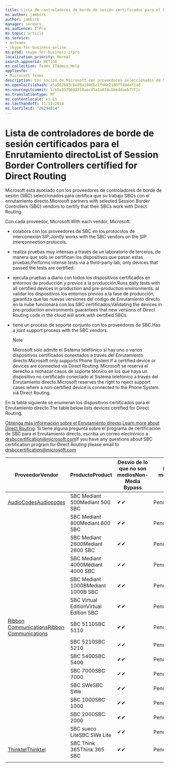 ```yaml
---
title: Lista de controladores de borde de sesión certificados para el Enrutamiento directo
ms.author: jambirk
author: jambirk
manager: serdars
ms.audience: ITPro
ms.topic: article
ms.service:
- msteams
- skype-for-business-online
ms.prod: skype-for-business-itpro
localization_priority: Normal
search.appverid: MET150
ms.collection: Teams_ITAdmin_Help
appliesto:
- Microsoft Teams
description: Los socios de Microsoft con proveedores seleccionados de SBC certifica sus SBCs funcionan con el enrutamiento directo.
ms.openlocfilehash: 45a562b83c6e89a1006bc1fd6e2180ff49daf1ad
ms.sourcegitcommit: 1cb5a3570032250aecd5a1a839cbbe4daeb77f2c
ms.translationtype: MT
ms.contentlocale: es-ES
ms.lasthandoff: 11/13/2018
ms.locfileid: "26294814"
---
```

# <a name="list-of-session-border-controllers-certified-for-direct-routing"></a><span data-ttu-id="69b3c-103">Lista de controladores de borde de sesión certificados para el Enrutamiento directo</span><span class="sxs-lookup"><span data-stu-id="69b3c-103">List of Session Border Controllers certified for Direct Routing</span></span>

<span data-ttu-id="69b3c-104">Microsoft está asociado con los proveedores de controladores de borde de sesión (SBC) seleccionados para certifica que su trabajo SBCs con el enrutamiento directo.</span><span class="sxs-lookup"><span data-stu-id="69b3c-104">Microsoft partners with selected Session Border Controllers (SBC) vendors to certify that their SBCs work with Direct Routing.</span></span> 

<span data-ttu-id="69b3c-105">Con cada proveedor, Microsoft:</span><span class="sxs-lookup"><span data-stu-id="69b3c-105">With each vendor, Microsoft:</span></span> 

- <span data-ttu-id="69b3c-106">colabora con los proveedores de SBC en los protocolos de interconexión SIP;</span><span class="sxs-lookup"><span data-stu-id="69b3c-106">Jointly works with the SBC vendors on the SIP interconnection protocols.</span></span>
- <span data-ttu-id="69b3c-107">realiza pruebas muy intensas a través de un laboratorio de terceros, de manera que solo se certifican los dispositivos que pasan estas pruebas;</span><span class="sxs-lookup"><span data-stu-id="69b3c-107">Performs intense tests via a third-party lab; only devices that passed the tests are certified.</span></span> 
- <span data-ttu-id="69b3c-108">ejecuta pruebas a diario con todos los dispositivos certificados en entornos de producción y previos a la producción.</span><span class="sxs-lookup"><span data-stu-id="69b3c-108">Runs daily tests with all certified devices in production and pre-production environments.</span></span> <span data-ttu-id="69b3c-109">al validar los dispositivos los entornos previos a la fase de producción, garantiza que las nuevas versiones del código de Enrutamiento directo en la nube funcionará con los SBC certificados;</span><span class="sxs-lookup"><span data-stu-id="69b3c-109">Validating the devices in pre-production environments guarantees that new versions of Direct Routing code in the cloud will work with certified SBCs.</span></span> 
- <span data-ttu-id="69b3c-110">tiene un proceso de soporte conjunto con los proveedores de SBC.</span><span class="sxs-lookup"><span data-stu-id="69b3c-110">Has a joint support process with the SBC vendors.</span></span>


  > [!NOTE]
  > <span data-ttu-id="69b3c-111">Microsoft solo admite el Sistema telefónico si hay uno o varios dispositivos certificados conectados a través del Enrutamiento directo.</span><span class="sxs-lookup"><span data-stu-id="69b3c-111">Microsoft only supports Phone System if a certified device or devices are connected via Direct Routing.</span></span> <span data-ttu-id="69b3c-112">Microsoft se reserva el derecho a rechazar casos de soporte técnico en los que haya un dispositivo no certificado conectado al Sistema telefónico a través del Enrutamiento directo.</span><span class="sxs-lookup"><span data-stu-id="69b3c-112">Microsoft reserves the right to reject support cases where a non-certified device is connected to the Phone System via Direct Routing.</span></span> 

<span data-ttu-id="69b3c-113">En la tabla siguiente se enumeran los dispositivos certificados para el Enrutamiento directo.</span><span class="sxs-lookup"><span data-stu-id="69b3c-113">The table below lists devices certified for Direct Routing.</span></span> 

<span data-ttu-id="69b3c-114">[Obtenga más información sobre el Enrutamiento directo](https://aka.ms/dr).</span><span class="sxs-lookup"><span data-stu-id="69b3c-114">[Learn more about Direct Routing](https://aka.ms/dr).</span></span> <span data-ttu-id="69b3c-115">Si tiene alguna pregunta sobre el programa de certificación de SBC para el Enrutamiento directo, escriba un correo electrónico a drsbccertification@microsoft.com</span><span class="sxs-lookup"><span data-stu-id="69b3c-115">If you have any questions about SBC certification program for Direct Routing please email to drsbccertification@microsoft.com</span></span>


|                                                       <span data-ttu-id="69b3c-116">Proveedor</span><span class="sxs-lookup"><span data-stu-id="69b3c-116">Vendor</span></span>                                                        |       <span data-ttu-id="69b3c-117">Producto</span><span class="sxs-lookup"><span data-stu-id="69b3c-117">Product</span></span>       | <span data-ttu-id="69b3c-118">Desvío de lo que no son medios</span><span class="sxs-lookup"><span data-stu-id="69b3c-118">Non-Media Bypass</span></span> | <span data-ttu-id="69b3c-119">Desvío de medios</span><span class="sxs-lookup"><span data-stu-id="69b3c-119">Media Bypass</span></span> | <span data-ttu-id="69b3c-120">Versión de software</span><span class="sxs-lookup"><span data-stu-id="69b3c-120">Software Version</span></span> |
|---------------------------------------------------------------------------------------------------------------------|---------------------|------------------|--------------|------------------|
| [<span data-ttu-id="69b3c-121">AudioCodes</span><span class="sxs-lookup"><span data-stu-id="69b3c-121">Audiocodes</span></span>](https://www.audiocodes.com/solutions-products/products/products-for-microsoft-365/sbcs-media-gateways) |   <span data-ttu-id="69b3c-122">SBC Mediant 500</span><span class="sxs-lookup"><span data-stu-id="69b3c-122">Mediant 500 SBC</span></span>   |     <span data-ttu-id="69b3c-123">&#10004;</span><span class="sxs-lookup"><span data-stu-id="69b3c-123">&#10004;</span></span>     |   <span data-ttu-id="69b3c-124">Pendiente</span><span class="sxs-lookup"><span data-stu-id="69b3c-124">Pending</span></span>    |  <span data-ttu-id="69b3c-125">7.20A.200.055</span><span class="sxs-lookup"><span data-stu-id="69b3c-125">7.20A.200.055</span></span>   |
|                                                                                                                     |   <span data-ttu-id="69b3c-126">SBC Mediant 800</span><span class="sxs-lookup"><span data-stu-id="69b3c-126">Mediant 800 SBC</span></span>   |     <span data-ttu-id="69b3c-127">&#10004;</span><span class="sxs-lookup"><span data-stu-id="69b3c-127">&#10004;</span></span>     |   <span data-ttu-id="69b3c-128">Pendiente</span><span class="sxs-lookup"><span data-stu-id="69b3c-128">Pending</span></span>    |  <span data-ttu-id="69b3c-129">7.20A.200.055</span><span class="sxs-lookup"><span data-stu-id="69b3c-129">7.20A.200.055</span></span>   |
|                                                                                                                     |  <span data-ttu-id="69b3c-130">SBC Mediant 2600</span><span class="sxs-lookup"><span data-stu-id="69b3c-130">Mediant 2600 SBC</span></span>   |     <span data-ttu-id="69b3c-131">&#10004;</span><span class="sxs-lookup"><span data-stu-id="69b3c-131">&#10004;</span></span>     |   <span data-ttu-id="69b3c-132">Pendiente</span><span class="sxs-lookup"><span data-stu-id="69b3c-132">Pending</span></span>    |  <span data-ttu-id="69b3c-133">7.20A.200.055</span><span class="sxs-lookup"><span data-stu-id="69b3c-133">7.20A.200.055</span></span>   |
|                                                                                                                     |  <span data-ttu-id="69b3c-134">SBC Mediant 4000</span><span class="sxs-lookup"><span data-stu-id="69b3c-134">Mediant 4000 SBC</span></span>   |     <span data-ttu-id="69b3c-135">&#10004;</span><span class="sxs-lookup"><span data-stu-id="69b3c-135">&#10004;</span></span>     |   <span data-ttu-id="69b3c-136">Pendiente</span><span class="sxs-lookup"><span data-stu-id="69b3c-136">Pending</span></span>    |  <span data-ttu-id="69b3c-137">7.20A.200.055</span><span class="sxs-lookup"><span data-stu-id="69b3c-137">7.20A.200.055</span></span>   |
|                                                                                                                     | <span data-ttu-id="69b3c-138">SBC Mediant 1000B</span><span class="sxs-lookup"><span data-stu-id="69b3c-138">Mediant 1000B  SBC</span></span>  |     <span data-ttu-id="69b3c-139">&#10004;</span><span class="sxs-lookup"><span data-stu-id="69b3c-139">&#10004;</span></span>     |   <span data-ttu-id="69b3c-140">Pendiente</span><span class="sxs-lookup"><span data-stu-id="69b3c-140">Pending</span></span>    |  <span data-ttu-id="69b3c-141">7.20A.200.055</span><span class="sxs-lookup"><span data-stu-id="69b3c-141">7.20A.200.055</span></span>   |
|                                                                                                                     | <span data-ttu-id="69b3c-142">SBC Virtual Edition</span><span class="sxs-lookup"><span data-stu-id="69b3c-142">Virtual Edition SBC</span></span> |     <span data-ttu-id="69b3c-143">&#10004;</span><span class="sxs-lookup"><span data-stu-id="69b3c-143">&#10004;</span></span>     |   <span data-ttu-id="69b3c-144">Pendiente</span><span class="sxs-lookup"><span data-stu-id="69b3c-144">Pending</span></span>    |  <span data-ttu-id="69b3c-145">7.20A.200.055</span><span class="sxs-lookup"><span data-stu-id="69b3c-145">7.20A.200.055</span></span>   |
|  [<span data-ttu-id="69b3c-146">Ribbon Communications</span><span class="sxs-lookup"><span data-stu-id="69b3c-146">Ribbon Communications</span></span>](https://ribboncommunications.com/solutions/enterprise-solutions/microsoft-skype-business)  |      <span data-ttu-id="69b3c-147">SBC 5110</span><span class="sxs-lookup"><span data-stu-id="69b3c-147">SBC 5110</span></span>       |     <span data-ttu-id="69b3c-148">&#10004;</span><span class="sxs-lookup"><span data-stu-id="69b3c-148">&#10004;</span></span>     |   <span data-ttu-id="69b3c-149">Pendiente</span><span class="sxs-lookup"><span data-stu-id="69b3c-149">Pending</span></span>    |       <span data-ttu-id="69b3c-150">V6.2</span><span class="sxs-lookup"><span data-stu-id="69b3c-150">V6.2</span></span>       |
|                                                                                                                     |      <span data-ttu-id="69b3c-151">SBC 5210</span><span class="sxs-lookup"><span data-stu-id="69b3c-151">SBC 5210</span></span>       |     <span data-ttu-id="69b3c-152">&#10004;</span><span class="sxs-lookup"><span data-stu-id="69b3c-152">&#10004;</span></span>     |   <span data-ttu-id="69b3c-153">Pendiente</span><span class="sxs-lookup"><span data-stu-id="69b3c-153">Pending</span></span>    |       <span data-ttu-id="69b3c-154">V6.2</span><span class="sxs-lookup"><span data-stu-id="69b3c-154">V6.2</span></span>       |
|                                                                                                                     |      <span data-ttu-id="69b3c-155">SBC 5400</span><span class="sxs-lookup"><span data-stu-id="69b3c-155">SBC 5400</span></span>       |     <span data-ttu-id="69b3c-156">&#10004;</span><span class="sxs-lookup"><span data-stu-id="69b3c-156">&#10004;</span></span>     |   <span data-ttu-id="69b3c-157">Pendiente</span><span class="sxs-lookup"><span data-stu-id="69b3c-157">Pending</span></span>    |       <span data-ttu-id="69b3c-158">V6.2</span><span class="sxs-lookup"><span data-stu-id="69b3c-158">V6.2</span></span>       |
|                                                                                                                     |      <span data-ttu-id="69b3c-159">SBC 7000</span><span class="sxs-lookup"><span data-stu-id="69b3c-159">SBC 7000</span></span>       |     <span data-ttu-id="69b3c-160">&#10004;</span><span class="sxs-lookup"><span data-stu-id="69b3c-160">&#10004;</span></span>     |   <span data-ttu-id="69b3c-161">Pendiente</span><span class="sxs-lookup"><span data-stu-id="69b3c-161">Pending</span></span>    |       <span data-ttu-id="69b3c-162">V6.2</span><span class="sxs-lookup"><span data-stu-id="69b3c-162">V6.2</span></span>       |
|                                                                                                                     |       <span data-ttu-id="69b3c-163">SBC SWe</span><span class="sxs-lookup"><span data-stu-id="69b3c-163">SBC SWe</span></span>       |     <span data-ttu-id="69b3c-164">&#10004;</span><span class="sxs-lookup"><span data-stu-id="69b3c-164">&#10004;</span></span>     |   <span data-ttu-id="69b3c-165">Pendiente</span><span class="sxs-lookup"><span data-stu-id="69b3c-165">Pending</span></span>    |       <span data-ttu-id="69b3c-166">V6.2</span><span class="sxs-lookup"><span data-stu-id="69b3c-166">V6.2</span></span>       |
|                                                                                                                     |      <span data-ttu-id="69b3c-167">SBC 1000</span><span class="sxs-lookup"><span data-stu-id="69b3c-167">SBC 1000</span></span>       |     <span data-ttu-id="69b3c-168">&#10004;</span><span class="sxs-lookup"><span data-stu-id="69b3c-168">&#10004;</span></span>     |   <span data-ttu-id="69b3c-169">Pendiente</span><span class="sxs-lookup"><span data-stu-id="69b3c-169">Pending</span></span>    |      <span data-ttu-id="69b3c-170">V7.0.2</span><span class="sxs-lookup"><span data-stu-id="69b3c-170">V7.0.2</span></span>      |
|                                                                                                                     |      <span data-ttu-id="69b3c-171">SBC 2000</span><span class="sxs-lookup"><span data-stu-id="69b3c-171">SBC 2000</span></span>       |     <span data-ttu-id="69b3c-172">&#10004;</span><span class="sxs-lookup"><span data-stu-id="69b3c-172">&#10004;</span></span>     |   <span data-ttu-id="69b3c-173">Pendiente</span><span class="sxs-lookup"><span data-stu-id="69b3c-173">Pending</span></span>    |      <span data-ttu-id="69b3c-174">V7.0.2</span><span class="sxs-lookup"><span data-stu-id="69b3c-174">V7.0.2</span></span>      |
|                                                                                                                     |    <span data-ttu-id="69b3c-175">SBC sueco Lite</span><span class="sxs-lookup"><span data-stu-id="69b3c-175">SBC SWe Lite</span></span>     |     <span data-ttu-id="69b3c-176">&#10004;</span><span class="sxs-lookup"><span data-stu-id="69b3c-176">&#10004;</span></span>     |   <span data-ttu-id="69b3c-177">Pendiente</span><span class="sxs-lookup"><span data-stu-id="69b3c-177">Pending</span></span>    |      <span data-ttu-id="69b3c-178">V7.0.4</span><span class="sxs-lookup"><span data-stu-id="69b3c-178">V7.0.4</span></span>      |
|                     [<span data-ttu-id="69b3c-179">Thinktel</span><span class="sxs-lookup"><span data-stu-id="69b3c-179">Thinktel</span></span>](https://www.thinktel.ca/services/think-365/think-365-overview/)                      |    <span data-ttu-id="69b3c-180">SBC Think 365</span><span class="sxs-lookup"><span data-stu-id="69b3c-180">Think 365 SBC</span></span>    |     <span data-ttu-id="69b3c-181">&#10004;</span><span class="sxs-lookup"><span data-stu-id="69b3c-181">&#10004;</span></span>     |   <span data-ttu-id="69b3c-182">Pendiente</span><span class="sxs-lookup"><span data-stu-id="69b3c-182">Pending</span></span>    |       <span data-ttu-id="69b3c-183">V1.4</span><span class="sxs-lookup"><span data-stu-id="69b3c-183">V1.4</span></span>       |
|                                                                                                                     |                     |                  |              |                  |


